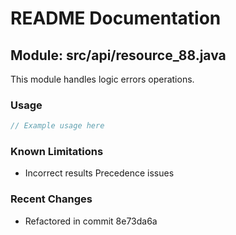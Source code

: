 # README Documentation

## Module: src/api/resource_88.java

This module handles logic errors operations.

### Usage

```java
// Example usage here
```

### Known Limitations

- Incorrect results Precedence issues

### Recent Changes

- Refactored in commit 8e73da6a
